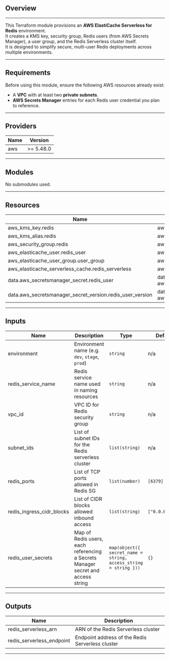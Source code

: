 ## Overview
---
This Terraform module provisions an **AWS ElastiCache Serverless for Redis** environment.  
It creates a KMS key, security group, Redis users (from AWS Secrets Manager), a user group, and the Redis Serverless cluster itself.  
It is designed to simplify secure, multi-user Redis deployments across multiple environments.

---

## Requirements

Before using this module, ensure the following AWS resources already exist:
- A **VPC** with at least two **private subnets**.
- **AWS Secrets Manager** entries for each Redis user credential you plan to reference.

---

## Providers

| Name | Version |
|------|----------|
| <a name="provider_aws"></a> aws | >= 5.48.0 |

---

## Modules

No submodules used.

---

## Resources

| Name | Type |
|------|------|
| aws_kms_key.redis | aws_kms_key |
| aws_kms_alias.redis | aws_kms_alias |
| aws_security_group.redis | aws_security_group |
| aws_elasticache_user.redis_user | aws_elasticache_user |
| aws_elasticache_user_group.user_group | aws_elasticache_user_group |
| aws_elasticache_serverless_cache.redis_serverless | aws_elasticache_serverless_cache |
| data.aws_secretsmanager_secret.redis_user | data source: aws_secretsmanager_secret |
| data.aws_secretsmanager_secret_version.redis_user_version | data source: aws_secretsmanager_secret_version |

---

## Inputs

| Name | Description | Type | Default | Required |
|------|--------------|------|----------|:--------:|
| <a name="input_environment"></a> environment | Environment name (e.g. `dev`, `stage`, `prod`) | `string` | n/a | yes |
| <a name="input_redis_service_name"></a> redis_service_name | Redis service name used in naming resources | `string` | n/a | yes |
| <a name="input_vpc_id"></a> vpc_id | VPC ID for Redis security group | `string` | n/a | yes |
| <a name="input_subnet_ids"></a> subnet_ids | List of subnet IDs for the Redis serverless cluster | `list(string)` | n/a | yes |
| <a name="input_redis_ports"></a> redis_ports | List of TCP ports allowed in Redis SG | `list(number)` | `[6379]` | no |
| <a name="input_redis_ingress_cidr_blocks"></a> redis_ingress_cidr_blocks | List of CIDR blocks allowed inbound access | `list(string)` | `["0.0.0.0/0"]` | no |
| <a name="input_redis_user_secrets"></a> redis_user_secrets | Map of Redis users, each referencing a Secrets Manager secret and access string | `map(object({ secret_name = string, access_string = string }))` | `{}` | no |

---

## Outputs

| Name | Description |
|------|--------------|
| <a name="output_redis_serverless_arn"></a> redis_serverless_arn | ARN of the Redis Serverless cluster |
| <a name="output_redis_serverless_endpoint"></a> redis_serverless_endpoint | Endpoint address of the Redis Serverless cluster |


---

